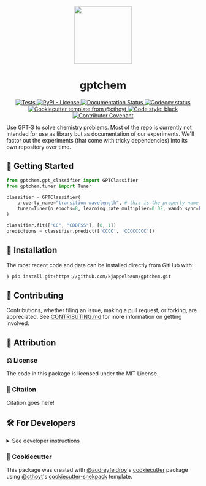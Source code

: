
<p align="center">
  <img src="https://github.com/kjappelbaum/gptchem/raw/main/docs/source/static/grid_0.png" height="150">
</p>


<h1 align="center">
  gptchem
</h1>

<p align="center">
    <a href="https://github.com/kjappelbaum/gptchem/actions?query=workflow%3ATests">
        <img alt="Tests" src="https://github.com/kjappelbaum/gptchem/workflows/Tests/badge.svg" />
    </a>
    <!-- <a href="https://pypi.org/project/gptchem">
        <img alt="PyPI" src="https://img.shields.io/pypi/v/gptchem" />
    </a>
    <a href="https://pypi.org/project/gptchem">
        <img alt="PyPI - Python Version" src="https://img.shields.io/pypi/pyversions/gptchem" />
    </a> -->
    <a href="https://github.com/kjappelbaum/gptchem/blob/main/LICENSE">
        <img alt="PyPI - License" src="https://img.shields.io/pypi/l/gptchem" />
    </a>
    <a href='https://gptchem.readthedocs.io/en/latest/?badge=latest'>
        <img src='https://readthedocs.org/projects/gptchem/badge/?version=latest' alt='Documentation Status' />
    </a>
    <a href="https://codecov.io/gh/kjappelbaum/gptchem/branch/main">
        <img src="https://codecov.io/gh/kjappelbaum/gptchem/branch/main/graph/badge.svg" alt="Codecov status" />
    </a>  
    <a href="https://github.com/cthoyt/cookiecutter-python-package">
        <img alt="Cookiecutter template from @cthoyt" src="https://img.shields.io/badge/Cookiecutter-snekpack-blue" /> 
    </a>
    <a href='https://github.com/psf/black'>
        <img src='https://img.shields.io/badge/code%20style-black-000000.svg' alt='Code style: black' />
    </a>
    <a href="https://github.com/kjappelbaum/gptchem/blob/main/.github/CODE_OF_CONDUCT.md">
        <img src="https://img.shields.io/badge/Contributor%20Covenant-2.1-4baaaa.svg" alt="Contributor Covenant"/>
    </a>
</p>

Use GPT-3 to solve chemistry problems.
Most of the repo is currently not intended for use as library but as documentation of our experiments. 
We'll factor out the experiments (that come with tricky dependencies) into its own repository over time.

## 💪 Getting Started

```python 
from gptchem.gpt_classifier import GPTClassifier 
from gptchem.tuner import Tuner 

classifier = GPTClassifier(
    property_name="transition wavelength", # this is the property name we will use in the prompt template
    tuner=Tuner(n_epochs=8, learning_rate_multiplier=0.02, wandb_sync=False),
)

classifier.fit(["CC", "CDDFSS"], [0, 1])
predictions = classifier.predict(['CCCC', 'CCCCCCCC'])
```

## 🚀 Installation

<!-- Uncomment this section after your first ``tox -e finish``
The most recent release can be installed from
[PyPI](https://pypi.org/project/gptchem/) with:

```bash
$ pip install gptchem
```
-->

The most recent code and data can be installed directly from GitHub with:

```bash
$ pip install git+https://github.com/kjappelbaum/gptchem.git
```

## 👐 Contributing

Contributions, whether filing an issue, making a pull request, or forking, are appreciated. See
[CONTRIBUTING.md](https://github.com/kjappelbaum/gptchem/blob/master/.github/CONTRIBUTING.md) for more information on getting involved.

## 👋 Attribution

### ⚖️ License

The code in this package is licensed under the MIT License.


### 📖 Citation

Citation goes here!


<!--
### 🎁 Support

This project has been supported by the following organizations (in alphabetical order):

- [Harvard Program in Therapeutic Science - Laboratory of Systems Pharmacology](https://hits.harvard.edu/the-program/laboratory-of-systems-pharmacology/)

-->

<!--
### 💰 Funding

This project has been supported by the following grants:

| Funding Body | Program                                                                                                                       | Grant         |
| ------------ | ----------------------------------------------------------------------------------------------------------------------------- | ------------- |
| DARPA        | [Automating Scientific Knowledge Extraction (ASKE)](https://www.darpa.mil/program/automating-scientific-knowledge-extraction) | HR00111990009 |
-->

## 🛠️ For Developers

<details>
  <summary>See developer instructions</summary>


The final section of the README is for if you want to get involved by making a code contribution.

### Development Installation

To install in development mode, use the following:

```bash
$ git clone git+https://github.com/kjappelbaum/gptchem.git
$ cd gptchem
$ pip install -e .
```

### 🥼 Testing

After cloning the repository and installing `tox` with `pip install tox`, the unit tests in the `tests/` folder can be
run reproducibly with:

```shell
$ tox
```

Additionally, these tests are automatically re-run with each commit in a [GitHub Action](https://github.com/kjappelbaum/gptchem/actions?query=workflow%3ATests).

### 📖 Building the Documentation

The documentation can be built locally using the following:

```shell
$ git clone git+https://github.com/kjappelbaum/gptchem.git
$ cd gptchem
$ tox -e docs
$ open docs/build/html/index.html
``` 

The documentation automatically installs the package as well as the `docs`
extra specified in the [`setup.cfg`](setup.cfg). `sphinx` plugins
like `texext` can be added there. Additionally, they need to be added to the
`extensions` list in [`docs/source/conf.py`](docs/source/conf.py).

### 📦 Making a Release

After installing the package in development mode and installing
`tox` with `pip install tox`, the commands for making a new release are contained within the `finish` environment
in `tox.ini`. Run the following from the shell:

```shell
$ tox -e finish
```

This script does the following:

1. Uses [Bump2Version](https://github.com/c4urself/bump2version) to switch the version number in the `setup.cfg`,
   `src/gptchem/version.py`, and [`docs/source/conf.py`](docs/source/conf.py) to not have the `-dev` suffix
2. Packages the code in both a tar archive and a wheel using [`build`](https://github.com/pypa/build)
3. Uploads to PyPI using [`twine`](https://github.com/pypa/twine). Be sure to have a `.pypirc` file configured to avoid the need for manual input at this
   step
4. Push to GitHub. You'll need to make a release going with the commit where the version was bumped.
5. Bump the version to the next patch. If you made big changes and want to bump the version by minor, you can
   use `tox -e bumpversion minor` after.
</details>

### 🍪 Cookiecutter

This package was created with [@audreyfeldroy](https://github.com/audreyfeldroy)'s
[cookiecutter](https://github.com/cookiecutter/cookiecutter) package using [@cthoyt](https://github.com/cthoyt)'s
[cookiecutter-snekpack](https://github.com/cthoyt/cookiecutter-snekpack) template.
